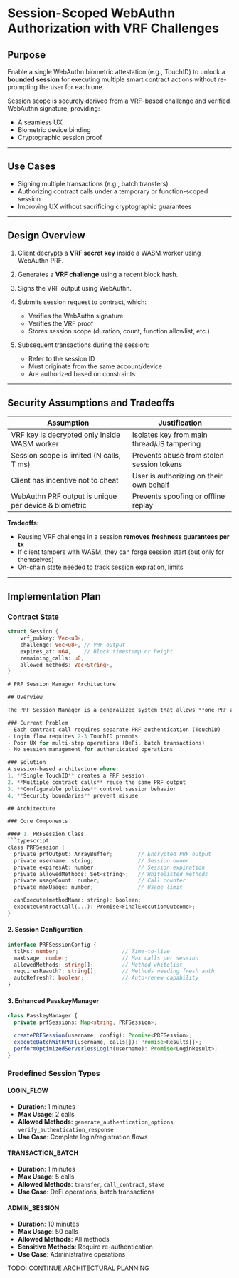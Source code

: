 # Session-Scoped WebAuthn Authorization with VRF Challenges

## Purpose

Enable a single WebAuthn biometric attestation (e.g., TouchID) to unlock a **bounded session** for executing multiple smart contract actions without re-prompting the user for each one.

Session scope is securely derived from a VRF-based challenge and verified WebAuthn signature, providing:
- A seamless UX
- Biometric device binding
- Cryptographic session proof

---

## Use Cases

- Signing multiple transactions (e.g., batch transfers)
- Authorizing contract calls under a temporary or function-scoped session
- Improving UX without sacrificing cryptographic guarantees

---

## Design Overview

1. Client decrypts a **VRF secret key** inside a WASM worker using WebAuthn PRF.
2. Generates a **VRF challenge** using a recent block hash.
3. Signs the VRF output using WebAuthn.
4. Submits session request to contract, which:
   - Verifies the WebAuthn signature
   - Verifies the VRF proof
   - Stores session scope (duration, count, function allowlist, etc.)

5. Subsequent transactions during the session:
   - Refer to the session ID
   - Must originate from the same account/device
   - Are authorized based on constraints

---

## Security Assumptions and Tradeoffs

| Assumption | Justification |
|------------|---------------|
| VRF key is decrypted only inside WASM worker | Isolates key from main thread/JS tampering |
| Session scope is limited (N calls, T ms) | Prevents abuse from stolen session tokens |
| Client has incentive not to cheat | User is authorizing on their own behalf |
| WebAuthn PRF output is unique per device & biometric | Prevents spoofing or offline replay |

**Tradeoffs:**
- Reusing VRF challenge in a session **removes freshness guarantees per tx**
- If client tampers with WASM, they can forge session start (but only for themselves)
- On-chain state needed to track session expiration, limits

---

## Implementation Plan

### Contract State

```rust
struct Session {
    vrf_pubkey: Vec<u8>,
    challenge: Vec<u8>, // VRF output
    expires_at: u64,    // Block timestamp or height
    remaining_calls: u8,
    allowed_methods: Vec<String>,
}

# PRF Session Manager Architecture

## Overview

The PRF Session Manager is a generalized system that allows **one PRF attestation (TouchID) to be reused for N subsequent contract calls**. This dramatically improves user experience by reducing biometric authentication prompts while maintaining security through configurable policies.

### Current Problem
- Each contract call requires separate PRF authentication (TouchID)
- Login flow requires 2-3 TouchID prompts
- Poor UX for multi-step operations (DeFi, batch transactions)
- No session management for authenticated operations

### Solution
A session-based architecture where:
1. **Single TouchID** creates a PRF session
2. **Multiple contract calls** reuse the same PRF output
3. **Configurable policies** control session behavior
4. **Security boundaries** prevent misuse

## Architecture

### Core Components

#### 1. PRFSession Class
```typescript
class PRFSession {
  private prfOutput: ArrayBuffer;        // Encrypted PRF output
  private username: string;              // Session owner
  private expiresAt: number;             // Session expiration
  private allowedMethods: Set<string>;   // Whitelisted methods
  private usageCount: number;            // Call counter
  private maxUsage: number;              // Usage limit

  canExecute(methodName: string): boolean;
  executeContractCall(...): Promise<FinalExecutionOutcome>;
}
```

#### 2. Session Configuration
```typescript
interface PRFSessionConfig {
  ttlMs: number;                    // Time-to-live
  maxUsage: number;                 // Max calls per session
  allowedMethods: string[];         // Method whitelist
  requiresReauth?: string[];        // Methods needing fresh auth
  autoRefresh?: boolean;            // Auto-renew capability
}
```

#### 3. Enhanced PasskeyManager
```typescript
class PasskeyManager {
  private prfSessions: Map<string, PRFSession>;

  createPRFSession(username, config): Promise<PRFSession>;
  executeBatchWithPRF(username, calls[]): Promise<Results[]>;
  performOptimizedServerlessLogin(username): Promise<LoginResult>;
}
```

### Predefined Session Types

#### LOGIN_FLOW
- **Duration**: 1 minutes
- **Max Usage**: 2 calls
- **Allowed Methods**: `generate_authentication_options`, `verify_authentication_response`
- **Use Case**: Complete login/registration flows

#### TRANSACTION_BATCH
- **Duration**: 1 minutes
- **Max Usage**: 5 calls
- **Allowed Methods**: `transfer`, `call_contract`, `stake`
- **Use Case**: DeFi operations, batch transactions

#### ADMIN_SESSION
- **Duration**: 10 minutes
- **Max Usage**: 50 calls
- **Allowed Methods**: All methods
- **Sensitive Methods**: Require re-authentication
- **Use Case**: Administrative operations

TODO: CONTINUE ARCHITECTURAL PLANNING